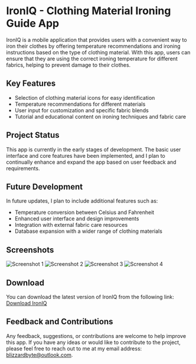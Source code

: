 # IronIQ - Clothing Material Ironing Guide App

IronIQ is a mobile application that provides users with a convenient way to iron their clothes by offering temperature recommendations and ironing instructions based on the type of clothing material. With this app, users can ensure that they are using the correct ironing temperature for different fabrics, helping to prevent damage to their clothes.

## Key Features

- Selection of clothing material icons for easy identification
- Temperature recommendations for different materials
- User input for customization and specific fabric blends
- Tutorial and educational content on ironing techniques and fabric care

## Project Status

This app is currently in the early stages of development. The basic user interface and core features have been implemented, and I plan to continually enhance and expand the app based on user feedback and requirements.

## Future Development

In future updates, I plan to include additional features such as:

- Temperature conversion between Celsius and Fahrenheit
- Enhanced user interface and design improvements
- Integration with external fabric care resources
- Database expansion with a wider range of clothing materials

## Screenshots

![Screenshot 1](screenshots/PLAY1.png)
![Screenshot 2](screenshots/PLAY2.png)
![Screenshot 3](screenshots/PLAY3.png)
![Screenshot 4](screenshots/PLAY4.png)

## Download

You can download the latest version of IronIQ from the following link: [Download IronIQ](https://play.google.com/store/apps/details?id=com.BlizzardByte.ironiq)

## Feedback and Contributions

Any feedback, suggestions, or contributions are welcome to help improve this app. If you have any ideas or would like to contribute to the project, please feel free to reach out to me at my email address: blizzardbyte@outlook.com.